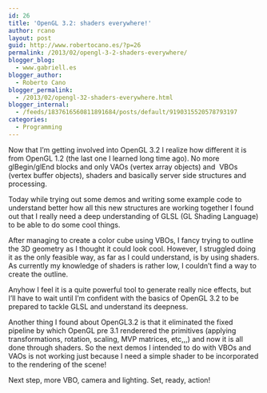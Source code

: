 ```yaml
---
id: 26
title: 'OpenGL 3.2: shaders everywhere!'
author: rcano
layout: post
guid: http://www.robertocano.es/?p=26
permalink: /2013/02/opengl-3-2-shaders-everywhere/
blogger_blog:
  - www.gabriell.es
blogger_author:
  - Roberto Cano
blogger_permalink:
  - /2013/02/opengl-32-shaders-everywhere.html
blogger_internal:
  - /feeds/1837616560811891684/posts/default/9190315520578793197
categories:
  - Programming
---
```

<div style="clear: both; text-align: center;">
</div>

Now that I&#8217;m getting involved into OpenGL 3.2 I realize how different it is from OpenGL 1.2 (the last one I learned long time ago). No more glBegin/glEnd blocks and only VAOs (vertex array objects) and  VBOs (vertex buffer objects), shaders and basically server side structures and processing.

Today while trying out some demos and writing some example code to understand better how all this new structures are working together I found out that I really need a deep understanding of GLSL (GL Shading Language) to be able to do some cool things.

After managing to create a color cube using VBOs, I fancy trying to outline the 3D geometry as I thought it could look cool. However, I struggled doing it as the only feasible way, as far as I could understand, is by using shaders. As currently my knowledge of shaders is rather low, I couldn&#8217;t find a way to create the outline.

Anyhow I feel it is a quite powerful tool to generate really nice effects, but I&#8217;ll have to wait until I&#8217;m confident with the basics of OpenGL 3.2 to be prepared to tackle GLSL and understand its deepness.

Another thing I found about OpenGL3.2 is that it eliminated the fixed pipeline by which OpenGL pre 3.1 renderered the primitives (applying transformations, rotation, scaling, MVP matrices, etc,,,) and now it is all done through shaders. So the next demos I intended to do with VBOs and VAOs is not working just because I need a simple shader to be incorporated to the rendering of the scene!

Next step, more VBO, camera and lighting. Set, ready, action!